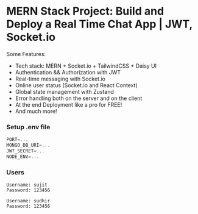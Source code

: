 # MERN Stack Project: Build and Deploy a Real Time Chat App | JWT, Socket.io

<!-- 
 ![Demo App](https://i.ibb.co/fXmZdnz/Screenshot-10.png)

 [Video Tutorial on Youtube](https://youtu.be/HwCqsOis894) 
-->

Some Features:

-  Tech stack: MERN + Socket.io + TailwindCSS + Daisy UI
-  Authentication && Authorization with JWT
-  Real-time messaging with Socket.io
-  Online user status (Socket.io and React Context)
-  Global state management with Zustand
-  Error handling both on the server and on the client
-  At the end Deployment like a pro for FREE!
-  And much more!

### Setup .env file

```js
PORT=...
MONGO_DB_URI=...
JWT_SECRET=...
NODE_ENV=...
```
### Users
```
Username: sujit
Password: 123456

Username: sudhir
Password: 123456
```

